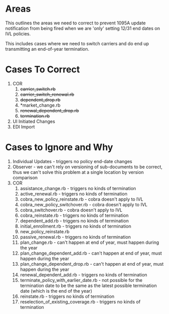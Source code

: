 # Areas

This outlines the areas we need to correct to prevent 1095A update notification from being fired when we are 'only' setting 12/31 end dates on IVL policies.

This includes cases where we need to switch carriers and do end up transmitting an end-of-year termination.

# Cases To Correct

1. COR
   1. ~~carrier_switch.rb~~
   2. ~~carrier_switch_renewal.rb~~
   3. ~~dependent_drop.rb~~
   4. *market_change.rb
   5. ~~renewal_dependent_drop.rb~~
   6. ~~termination.rb~~
2. UI Initiated Changes
3. EDI Import

# Cases to Ignore and Why

1. Individual Updates - triggers no policy end-date changes
2. Observer - we can't rely on versioning of sub-documents to be correct, thus we can't solve this problem at a single location by version comparison
3. COR
   1. assistance_change.rb - triggers no kinds of termination
   2. active_renewal.rb - triggers no kinds of termination
   3.  cobra_new_policy_reinstate.rb - cobra doesn't apply to IVL
   4.  cobra_new_policy_switchover.rb - cobra doesn't apply to IVL
   5. cobra_switchover.rb - cobra doesn't apply to IVL
   6. cobra_reinstate.rb - triggers no kinds of termination
   7. dependent_add.rb - triggers no kinds of termination
   8. initial_enrollment.rb - triggers no kinds of termination
   9.  new_policy_reinstate.rb
   10. passive_renewal.rb - triggers no kinds of termination
   11. plan_change.rb - can't happen at end of year, must happen during the year
   12. plan_change_dependent_add.rb - can't happen at end of year, must happen during the year
   13. plan_change_dependent_drop.rb - can't happen at end of year, must happen during the year
   14. renewal_dependent_add.rb - triggers no kinds of termination
   15. terminate_policy_with_earlier_date.rb - not possible for the termination date to be the same as the latest possible termination date (which is the end of the year)
   16. reinstate.rb - triggers no kinds of termination
   17. reselection_of_existing_coverage.rb - triggers no kinds of termination